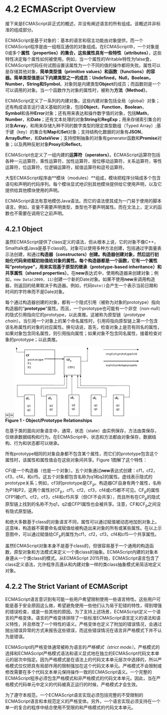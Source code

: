 # 4.2 ECMAScript Overview

接下来是ECMAScript非正式的概述，并没有阐述语言的所有组成。该概述并非标准的组成部分。  

ECMAScript是基于对象的：基本的语言和宿主功能由对象提供，而一个ECMAScript程序是由一组相互通信的对象组成。在ECMAScript中，一个对象是0或多个**属性（properties）**的集合，这些属性具有一些**特性（attributes）**，这些特性决定每个属性如何被使用。例如，当一个属性的Writable特性为false食，ECMAScript代码任何试图设置该属性为一个不同的值的操作都将失败。属性可以是存储其他对象，**简单类型值（primitive values）**和**函数（functions）**的容器。简单类型值是以下内建类型之一的成员：**Undefined**，**Null**，**Boolean**，**Number**，**String**和**Symbol**。对象则是内建类型**Object**的成员；而函数则是一个可以调用的对象。当一个函数作为对象的属性时，被称为**方法（Method）**。  

ECMAScript定义了一系列的内建对象。这些内建对象包括全局（global）对象；还有构成语言运行语义基础的对象，包括**Object**，**Function**，**Boolean**，**Symbol**和各种**Error**对象；还有用来表达和操作数字值的对象，包括**Math**，**Number**，和**Date**；还有文本处理的对象**String**和**RegExp**；用来存储索引集合的对象**Array**，和用来存储九种不同的数字类型的限定类型数组（Typed Array）;基于键（key）的集合有**Map**和**Set**对象；支持结构化数据的对象有**JSON**，**ArrayBuffer**，和**DataView**；支持控制抽象的对象有generator函数和**Promise**对象；以及两种反射对象**Proxy**和**Reflect**。  

ECMAScript也定义了一组内建的**运算符（operators）**。ECMAScript运算符包括各种一元运算符，乘性运算符，加性运算符，按位移动运算符，关系运算符，等性运算符，位运算符，位逻辑运算符，赋值运算符和逗号运算符。  

大型ECMAScript程序由**模块（modules）**组成，模块把程序分隔成多个包含语句和声明的代码序列。每个模块显式地识别其他模块提供给它使用声明，以及它提供给其他模块使用的声明。  

ECMAScript语法有意地模仿Java语法。而它的语法使其成为一门易于使用的脚本语言。例如，变量不需要声明类型，类型也不要声明属性。而在文法上，定义的函数也不需要在调用它之前声明。  

## 4.2.1 Object

虽然ECMAScript提供了class定义的语法，但从根本上说，它的对象不像C++，Smalltalk或Java是基于class的。对象可以使用多种方法创建，包括通过字面量表示法创建，和通过**构造器（constructors）**创建。构造器创建对象，然后运行初始化代码来给赋初始值给对象的属性。每个构造器都是一个函数，它有一个属性叫“**prototype**”，用来实现**基于原型的继承（prototype-based inheritance）**和**共享属性（shared properties）**。在**new**表达式中，使用构造器来创建对象；例如，`new Data(2009, 11)`创建一个新的Date对象。如果不使用**new**来调用构造器，则返回的结果取决于构造器。例如，代码`Date()`会产生一个表示当前日期和时间的字符串而不是Date对象。  

每个通过构造器创建的对象，都有一个隐式引用（被称为对象的prototype）指向构造器的“**prototype**”属性。而且，一个prototype也可能有一个非空（non-null）的隐式引用指向它的prototype，以此类推。这被称为原型链（*prototype chain*）。当引用一个对象上的某个命名属性时，引用将指向原型链上第一个包含该名称属性的对象的对应属性。换句话说，首先，检查对象上是否有同名的属性，如果对象包含同名属性，则引用指向属性；如果对象不包含同名属性，接着检查对象的prototype；以此类推。  
  
￼￼
![Object/Prototype Relationships](res/4_2_figure_1.png)  
**Figure 1 - Object/Prototype Relationships**  

在基于类的面向对象语言中，通常，状态（state）由实例保存，方法由类保存，仅继承数据结构和行为。在ECMAScript中，状态和方法都由对象保存，数据结构、行为和状态都可以继承。  

所有prototype相同的对象自身都不包含某个属性，而它们的prototype包含这个属性时，该属性和属性值会在这些对象间共享。Figure 1图解了这个特性：  

CFi是一个构造器（也是一个对象）。五个对象通过**new**表达式创建：cf1，cf2，cf3，cf4，和cf5。这五个对象都包含名称为q1和q2的属性。虚线表示隐式的prototype关系；例如，cf3的prototype是CF<sub>p</sub>。构造器CF自身有两个属性，名称为P1和P2，这两个属性对CF<sub>p</sub>，cf1，cf2，cf3，cf4或cf5都不可见。CF<sub>p</sub>的属性CFP1被cf1，cf2，cf3，cf4和cf5共享（但CF不会共享），而且所有在CP<sub>p</sub>的隐式原型链上找到的名称不为q1，q2或CFP1属性也会被共享。注意，CF和CF<sub>p</sub>之间没有隐式原型链。  

和绝大多数基于class的对象语言不同，属性可以通过赋值被动态地加到对象上。这意味，构造器不需要命名或赋值给被构造出来对象的所有或某些属性。在以上示意图中，可以通过赋值给CF<sub>p</sub>的属性为cf1，cf2，cf3，cf4和cf5一个共享属性。  

虽然ECMAScript对象本身不是基于class的，但很容易基于一个通用的构造函数，原型对象和方法模式来定义一个类class的抽象。ECMAScript内建的对象本身遵从一个类class的模式。从ECMAScript 2015开始，ECMAScript语言包含了class定义语法，允许程序员遵从和内建对象一样的类class抽象模式来简洁地定义对象。

## 4.2.2 The Strict Variant of ECMAScript

ECMAScript语言意识到有可能一些用户希望限制使用一些语言特性。这些用户可能是基于安全原因这么做，希望避免使用一些他们认为易于犯错的特性，得到增强的错误检查，或是一些其他的原因。为了支持上述场景，ECMAScript定义一个语言的严格变体。语言的严格变体排除了一些标准ECMAScript语言定义的语法和语义特性，并且修改了一个特性的语义。严格变体也定义了附加的错误情况，会通过抛出错误异常的方式来报告这些错误，而这些错误情况在语言非严格模式下并不认为是错误。  

ECMAScript的严格变体通常被称为语言的*严格模式（strict mode）*。严格模式的选择和ECMAScript严格模式语法和语义显式地在独立的ECMAScript代码文本单元的层次中指定。因为严格模式是在语法上的代码文本单元层次中选择的，所以严格模式仅仅把具有局部作用的限制强加在这个代码文本单元。严格模式不会限制或修改需要在多个代码文本单元保持操作一致的ECMAScript语义。一个完整的ECMAScript程序必须包含严格模式和非严格模式的代码文本单元。因此，当在严格模式代码单元中定义的代码被真正运行的时候，严格模式才会生效。  

为了遵守本规范，一个ECMAScript语言实现必须包括完整的不受限制的ECMAScript语言和本规范定义的严格变体。另外，一个语言实现必须支持在一个单一的复合的程序中结合使用不受限的和严格模式的代码文本单元。



